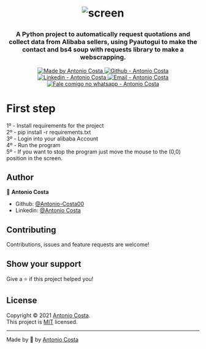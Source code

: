 <h1 align="center">
  
  ![screen](https://user-images.githubusercontent.com/87380701/135878545-4cc08722-c733-4f3e-9057-874d66244c13.png)
</h1>

<h3 align="center" >
  A Python project to automatically request quotations and collect data from Alibaba sellers, using Pyautogui to make the contact and bs4 soup with requests library to make a webscrapping.
</h3>

<p align="center">

  <a href="https://github.com/Antonio-Costa00" target="_blank">
    <img alt="Made by Antonio Costa" src="https://img.shields.io/badge/made%20by-Antonio_Costa-informational">
  </a>
  <a href="https://github.com/Antonio-Costa00" target="_blank" >
    <img alt="Github - Antonio Costa" src="https://img.shields.io/badge/Github--%23F8952D?style=social&logo=github">
  </a>
  <a href="https://www.linkedin.com/in/antonio-costa-099ab0182/" target="_blank" >
    <img alt="Linkedin - Antonio Costa" src="https://img.shields.io/badge/Linkedin--%23F8952D?style=social&logo=linkedin">
  </a>
  <a href="mailto:juninhomathoni99@gmail.com" target="_blank" >
    <img alt="Email - Antonio Costa" src="https://img.shields.io/badge/Email--%23F8952D?style=social&logo=gmail">
  </a>
  <a href="https://api.whatsapp.com/send?phone=5519992685736"
        target="_blank" >
    <img alt="Fale comigo no whatsapp - Antonio Costa" src="https://img.shields.io/badge/Whatsapp--%23F8952D?style=social&logo=whatsapp">
  </a>

</p>

# First step

1º - Install requirements for the project<br/>
2º - pip install -r requirements.txt<br/>
3º - Login into your alibaba Account <br/>
4º - Run the program<br/>
5º - If you want to stop the program just move the mouse to the (0,0) position in the screen.<br/>

## Author

👤 **Antonio Costa**

* Github: [@Antonio-Costa00](https://github.com/Antonio-Costa00)
* Linkedin: [@Antonio Costa](https://www.linkedin.com/in/antonio-costa-099ab0182/)

## Contributing

Contributions, issues and feature requests are welcome!

## Show your support

Give a ⭐️ if this project helped you!

## License

Copyright © 2021 [Antonio Costa](https://github.com/Antonio-Costa00).<br />
This project is [MIT](https://github.com/Antonio-Costa00/Alibaba-Auto-Quote-Request/blob/master/LICENSE) licensed.

---

Made by :blue_heart: by [Antonio Costa](https://github.com/Antonio-Costa00)
